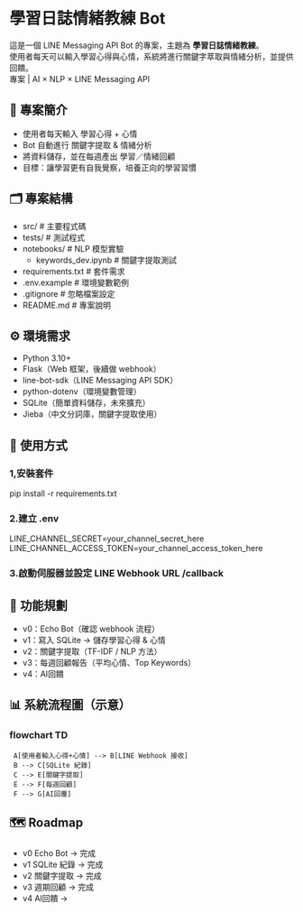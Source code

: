 # 學習日誌情緒教練 Bot

這是一個 LINE Messaging API Bot 的專案，主題為 **學習日誌情緒教練**。  
使用者每天可以輸入學習心得與心情，系統將進行關鍵字萃取與情緒分析，並提供回饋。  
專案 | AI × NLP × LINE Messaging API


## 📌 專案簡介
- 使用者每天輸入 學習心得 + 心情
- Bot 自動進行 關鍵字提取 & 情緒分析
- 將資料儲存，並在每週產出 學習／情緒回顧
- 目標：讓學習更有自我覺察，培養正向的學習習慣


## 🗂️ 專案結構
- src/              # 主要程式碼
- tests/            # 測試程式
- notebooks/        # NLP 模型實驗
  - keywords_dev.ipynb   # 關鍵字提取測試
- requirements.txt  # 套件需求
- .env.example      # 環境變數範例
- .gitignore        # 忽略檔案設定
- README.md         # 專案說明


## ⚙️ 環境需求
- Python 3.10+
- Flask（Web 框架，後續做 webhook）
- line-bot-sdk（LINE Messaging API SDK）
- python-dotenv（環境變數管理）
- SQLite（簡單資料儲存，未來擴充）
- Jieba（中文分詞庫，關鍵字提取使用）


## 🚀 使用方式
### 1,安裝套件
pip install -r requirements.txt

### 2.建立 .env
LINE_CHANNEL_SECRET=your_channel_secret_here  
LINE_CHANNEL_ACCESS_TOKEN=your_channel_access_token_here

### 3.啟動伺服器並設定 LINE Webhook URL /callback


## 🧩 功能規劃
- v0：Echo Bot（確認 webhook 流程）
- v1：寫入 SQLite → 儲存學習心得 & 心情
- v2：關鍵字提取（TF-IDF / NLP 方法）
- v3：每週回顧報告（平均心情、Top Keywords）
- v4：AI回饋


## 📊 系統流程圖（示意）
### flowchart TD
     A[使用者輸入心得+心情] --> B[LINE Webhook 接收]
     B --> C[SQLite 紀錄]
     C --> E[關鍵字提取]
     E --> F[每週回顧]
     F --> G[AI回覆]

    
 ## 🗺️ Roadmap
 ###    
- v0 Echo Bot → 完成
- v1 SQLite 紀錄 → 完成
- v2 關鍵字提取 → 完成
- v3 週期回顧 → 完成
- v4 AI回饋 → 



